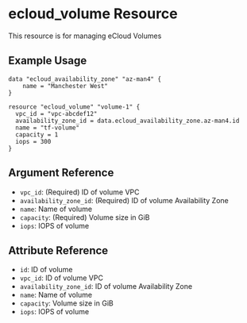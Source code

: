 # ecloud_volume Resource

This resource is for managing eCloud Volumes

## Example Usage

```hcl
data "ecloud_availability_zone" "az-man4" {
	name = "Manchester West"
}

resource "ecloud_volume" "volume-1" {
  vpc_id = "vpc-abcdef12"
  availability_zone_id = data.ecloud_availability_zone.az-man4.id
  name = "tf-volume"
  capacity = 1
  iops = 300
}
```

## Argument Reference

- `vpc_id`: (Required) ID of volume VPC
- `availability_zone_id`: (Required) ID of volume Availability Zone
- `name`: Name of volume
- `capacity`: (Required) Volume size in GiB
- `iops`: IOPS of volume

## Attribute Reference

- `id`: ID of volume
- `vpc_id`: ID of volume VPC
- `availability_zone_id`:  ID of volume Availability Zone
- `name`: Name of volume
- `capacity`: Volume size in GiB
- `iops`: IOPS of volume